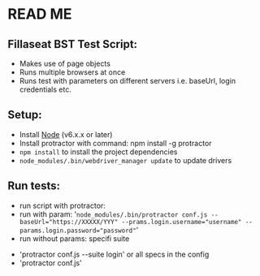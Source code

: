 # READ ME #

## Fillaseat BST Test Script:
* Makes use of page objects
* Runs multiple browsers at once
* Runs test with parameters on different servers i.e. baseUrl, login credentials etc.

## Setup:
* Install [Node](http://nodejs.org) (v6.x.x or later)
* Install protractor with command: npm install -g protractor
* `npm install` to install the project dependencies
* `node_modules/.bin/webdriver_manager update` to update drivers

## Run tests:
* run script with protractor:
* run with param: '`node_modules/.bin/protractor conf.js --baseUrl="https://XXXXX/YYY" --prams.login.username="username" --params.login.password="password"`'
* run without params:
specifi suite
- 'protractor conf.js --suite login'
or all specs in the config
- 'protractor conf.js'